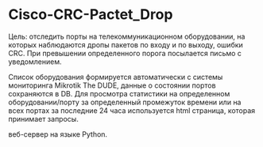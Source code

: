 # Cisco-CRC-Pactet_Drop
Цель: отследить порты на телекоммуникационном оборудовании, на которых наблюдаются дропы пакетов по входу и по выходу, ошибки CRC. При превышении определенного порога посылается письмо с уведомлением.

Список оборудования формируется автоматически с системы мониторинга Mikrotik The DUDE, данные о состоянии портов сохраняются в DB.
Для просмотра статистики на определенном оборудовании/порту за определенный промежуток времени или на всех портах за последние 24 часа используется html страница, которая принимает запросы.

веб-сервер на языке Python.

